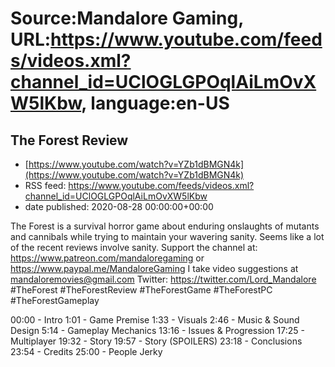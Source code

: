# Source:Mandalore Gaming, URL:https://www.youtube.com/feeds/videos.xml?channel_id=UClOGLGPOqlAiLmOvXW5lKbw, language:en-US

## The Forest Review
 - [https://www.youtube.com/watch?v=YZb1dBMGN4k](https://www.youtube.com/watch?v=YZb1dBMGN4k)
 - RSS feed: https://www.youtube.com/feeds/videos.xml?channel_id=UClOGLGPOqlAiLmOvXW5lKbw
 - date published: 2020-08-28 00:00:00+00:00

The Forest is a survival horror game about enduring onslaughts of mutants and cannibals while trying to maintain your wavering sanity. Seems like a lot of the recent reviews involve sanity.
Support the channel at: https://www.patreon.com/mandaloregaming or https://www.paypal.me/MandaloreGaming
I take video suggestions at mandaloremovies@gmail.com
Twitter: https://twitter.com/Lord_Mandalore
#TheForest #TheForestReview #TheForestGame #TheForestPC #TheForestGameplay

00:00 - Intro
1:01 - Game Premise
1:33 - Visuals
2:46 - Music & Sound Design
5:14 - Gameplay Mechanics
13:16 - Issues & Progression
17:25 - Multiplayer
19:32 - Story
19:57 - Story (SPOILERS)
23:18 - Conclusions
23:54 - Credits
25:00 - People Jerky

